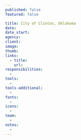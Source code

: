 ```yaml
---
published: false
featured: false

title: City of Clinton, Oklahoma
date:
date_start:
agency:
client:
image:
thumb:
links:
  - title:
    url:
responsibilities:
  -
tools:
  -
tools-additional:
  -
fonts:
  -
icons:
  -
team:
  -
notes:
  -
---
```

